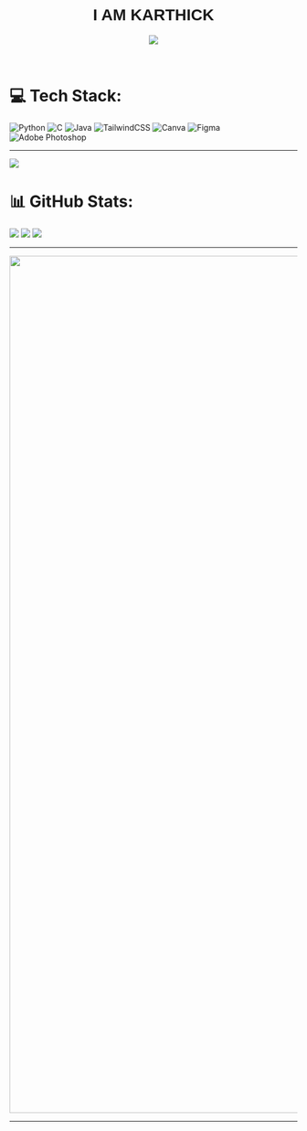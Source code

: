 <center>
    <h1 style="font-family: 'Franklin Gothic Medium', 'Arial Narrow', Arial, sans-serif;"> I AM KARTHICK </h1>
</center>

<p align='center'>
    <img src='https://github-widgetbox.vercel.app/api/profile?username=thisiskarthick-5&theme=darkmode&data=followers,repositories,stars,commits' />
  </p>

<br>







# 💻 Tech Stack:
![Python](https://img.shields.io/badge/python-3670A0?style=for-the-badge&logo=python&logoColor=ffdd54) ![C](https://img.shields.io/badge/c-%2300599C.svg?style=for-the-badge&logo=c&logoColor=white) ![Java](https://img.shields.io/badge/java-%23ED8B00.svg?style=for-the-badge&logo=openjdk&logoColor=white) ![TailwindCSS](https://img.shields.io/badge/tailwindcss-%2338B2AC.svg?style=for-the-badge&logo=tailwind-css&logoColor=white) ![Canva](https://img.shields.io/badge/Canva-%2300C4CC.svg?style=for-the-badge&logo=Canva&logoColor=white) ![Figma](https://img.shields.io/badge/figma-%23F24E1E.svg?style=for-the-badge&logo=figma&logoColor=white) ![Adobe Photoshop](https://img.shields.io/badge/adobe%20photoshop-%2331A8FF.svg?style=for-the-badge&logo=adobe%20photoshop&logoColor=white)


---
[![](https://visitcount.itsvg.in/api?id=thisiskarthick-5&icon=0&color=0)](https://visitcount.itsvg.in)

<!-- Proudly created with GPRM ( https://gprm.itsvg.in ) -->







  
 # 📊 GitHub Stats:
![](https://github-readme-stats.vercel.app/api?username=thisiskarthick-5&theme=ambient_gradient&hide_border=true&include_all_commits=false&count_private=false)
![](https://github-readme-streak-stats.herokuapp.com/?user=thisiskarthick-5&theme=ambient_gradient&hide_border=true)
![](https://github-readme-stats.vercel.app/api/top-langs/?username=thisiskarthick-5&theme=codeSTACKr&hide_border=false&include_all_commits=false&count_private=false&layout=compact)




<hr>


  
<img 
src="https://camo.githubusercontent.com/0499a9d17248b0ef56dae9a63b09b16cc07d7a02f579fdc0a7cb81975dafbebb/68747470733a2f2f6d69726f2e6d656469756d2e636f6d2f6d61782f3638302f302a37513379765349765f7430696f4a2d5a2e676966" width = "1500px">



</center>


 
  

<hr>




